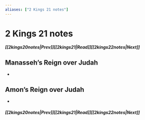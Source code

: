 ```yaml
---
aliases: ["2 Kings 21 notes"]
---
```

# 2 Kings 21 notes
##### <span class=arrow-left></span>[[2kings20notes|Prev]]<span class=navigation-separator></span>[[2kings21|Read]]<span class=navigation-separator></span>[[2kings22notes|Next]]<span class=arrow-right></span>
## Manasseh’s Reign over Judah
- 
## Amon’s Reign over Judah
- 
##### <span class=arrow-left></span>[[2kings20notes|Prev]]<span class=navigation-separator></span>[[2kings21|Read]]<span class=navigation-separator></span>[[2kings22notes|Next]]<span class=arrow-right></span>